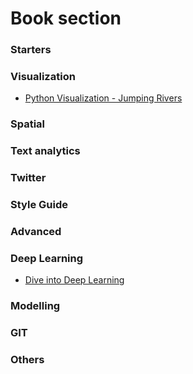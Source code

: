 # Book section

### Starters

### Visualization

* [Python Visualization - Jumping Rivers](https://bookdown.org/jamie/python_visualisation/)

### Spatial

### Text analytics

### Twitter 

### Style Guide

### Advanced 

### Deep Learning

* [Dive into Deep Learning](https://d2l.ai/index.html)

### Modelling

### GIT

###  Others




